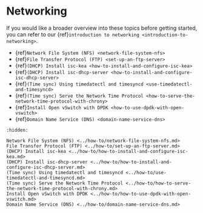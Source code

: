 # Networking

If you would like a broader overview into these topics before getting started, you can refer to our {ref}`introduction to networking <introduction-to-networking>`. 

* {ref}`Network File System (NFS) <network-file-system-nfs>`
* {ref}`File Transfer Protocol (FTP) <set-up-an-ftp-server>`
* {ref}`(DHCP) Install isc-kea <how-to-install-and-configure-isc-kea>`
* {ref}`(DHCP) Install isc-dhcp-server <how-to-install-and-configure-isc-dhcp-server>`
* {ref}`(Time sync) Using timedatectl and timesyncd <use-timedatectl-and-timesyncd>`
* {ref}`(Time sync) Serve the Network Time Protocol <how-to-serve-the-network-time-protocol-with-chrony>`
* {ref}`Install Open vSwitch with DPDK <how-to-use-dpdk-with-open-vswitch>`
* {ref}`Domain Name Service (DNS) <domain-name-service-dns>`


```{toctree}
:hidden:

Network File System (NFS) <../how-to/network-file-system-nfs.md>
File Transfer Protocol (FTP) <../how-to/set-up-an-ftp-server.md>
(DHCP) Install isc-kea <../how-to/how-to-install-and-configure-isc-kea.md>
(DHCP) Install isc-dhcp-server <../how-to/how-to-install-and-configure-isc-dhcp-server.md>
(Time sync) Using timedatectl and timesyncd <../how-to/use-timedatectl-and-timesyncd.md>
(Time sync) Serve the Network Time Protocol <../how-to/how-to-serve-the-network-time-protocol-with-chrony.md>
Install Open vSwitch with DPDK <../how-to/how-to-use-dpdk-with-open-vswitch.md>
Domain Name Service (DNS) <../how-to/domain-name-service-dns.md>
```
